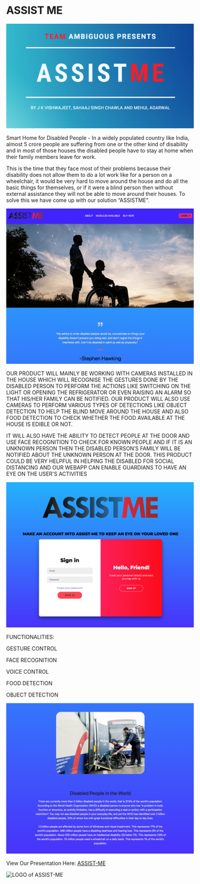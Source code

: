 # ASSIST ME

![Image of ASSIST-ME](https://github.com/VishwajeetJK/ASSIST-ME---HackMIT-Project/blob/master/Screen%20Shot%202020-09-20%20at%204.59.04%20PM.png)

Smart Home for Disabled People - In a widely populated country like India, almost 5 crore people are suffering from one or the other kind of disability and in most of those houses the disabled people have to stay at home when their family members leave for work.

This is the time that they face most of their problems because their disability does not allow them to do a lot work like for a person on a wheelchair, it would be very hard to move around the house and do all the basic things for themselves, or if it were a blind person then without external assistance they will not be able to move around their houses. To solve this we have come up with our solution “ASSISTME”.

![Homepage of ASSIST-ME](https://github.com/VishwajeetJK/ASSIST-ME---HackMIT-Project/blob/master/Screen%20Shot%202020-09-20%20at%205.14.57%20PM.png)

OUR PRODUCT WILL MAINLY BE WORKING WITH CAMERAS INSTALLED IN THE HOUSE WHICH WILL RECOGNISE THE GESTURES DONE BY THE DISABLED PERSON TO PERFORM THE ACTIONS LIKE SWITCHING ON THE LIGHT OR OPENING THE REFRIGERATOR OR EVEN RAISING AN ALARM SO THAT HIS/HER FAMILY CAN BE NOTIFIED. OUR PRODUCT WILL ALSO USE CAMERAS TO PERFORM VARIOUS TYPES OF DETECTIONS LIKE OBJECT DETECTION TO HELP THE BLIND MOVE AROUND THE HOUSE AND ALSO FOOD DETECTION TO CHECK WHETHER THE FOOD AVAILABLE AT THE HOUSE IS EDIBLE OR NOT.

IT WILL ALSO HAVE THE ABILITY TO DETECT PEOPLE AT THE DOOR AND USE FACE RECOGNITION TO CHECK FOR KNOWN PEOPLE AND IF IT IS AN UNKNOWN PERSON THEN THE DISABLED PERSON’S FAMILY WILL BE NOTIFIED ABOUT THE UNKNOWN PERSON AT THE DOOR. THIS PRODUCT COULD BE VERY HELPFUL IN HELPING THE DISABLED FOR SOCIAL DISTANCING AND OUR WEBAPP CAN ENABLE GUARDIANS TO HAVE AN EYE ON THE USER'S ACTIVITIES

![Login of ASSIST-ME](https://github.com/VishwajeetJK/ASSIST-ME---HackMIT-Project/blob/master/Screen%20Shot%202020-09-20%20at%205.15.22%20PM.png)

FUNCTIONALITIES:

GESTURE CONTROL 

FACE RECOGNITION 

VOICE CONTROL 

FOOD DETECTION 

OBJECT DETECTION

![About of ASSIST-ME](https://github.com/VishwajeetJK/ASSIST-ME---HackMIT-Project/blob/master/Screen%20Shot%202020-09-20%20at%205.15.12%20PM.png)

View Our Presentation Here:    [ASSIST-ME](https://www.canva.com/design/DAD2VR2kx3c/bTa69qnvCkPUdz09Wutzow/view?utm_content=DAD2VR2kx3c&utm_campaign=designshare&utm_medium=link&utm_source=sharebutton)

![LOGO of ASSIST-ME](https://github.com/VishwajeetJK/HackMIT_Project/blob/master/Component%201.png)

